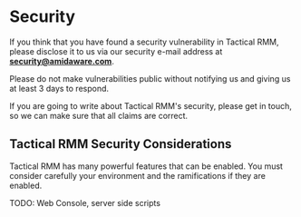 # Security

If you think that you have found a security vulnerability in Tactical RMM, please disclose it to us via our security e-mail address at **security@amidaware.com**.

Please do not make vulnerabilities public without notifying us and giving us at least 3 days to respond.

If you are going to write about Tactical RMM's security, please get in touch, so we can make sure that all claims are correct.

## Tactical RMM Security Considerations

Tactical RMM has many powerful features that can be enabled. You must consider carefully your environment and the ramifications if they are enabled.

TODO: Web Console, server side scripts